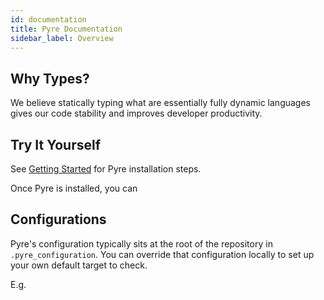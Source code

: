 ```yaml
---
id: documentation
title: Pyre Documentation
sidebar_label: Overview
---
```


## Why Types?

We believe statically typing what are essentially fully dynamic languages gives our code
stability and improves developer productivity.


## Try It Yourself

See [Getting Started]() for Pyre installation steps.

Once Pyre is installed, you can

## Configurations

Pyre's configuration typically sits at the root of the repository in `.pyre_configuration`.
You can override that configuration locally to set up your own default target to check.

E.g.
```
```
